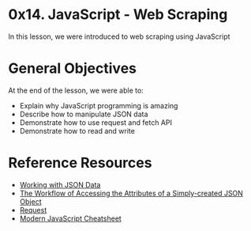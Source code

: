 # 0x14. JavaScript - Web Scraping
In this lesson, we were introduced to web scraping using JavaScript

# General Objectives
At the end of the lesson, we were able to:
- Explain why JavaScript programming is amazing
- Describe how to manipulate JSON data
- Demonstrate how to use request and fetch API
- Demonstrate how to read and write

# Reference Resources
- [Working with JSON Data](https://developer.mozilla.org/en-US/docs/Learn/JavaScript/Objects/JSON)
- [The Workflow of Accessing the Attributes of a Simply-created JSON Object](https://medium.com/@vietkieutie/the-workflow-of-accessing-the-attributes-of-a-simply-created-json-object-82a5b33e2319)
- [Request](https://github.com/request/request)
- [Modern JavaScript Cheatsheet](https://github.com/mbeaudru/modern-js-cheatsheet)